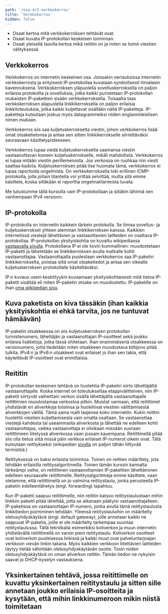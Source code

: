 ```yaml
---
path: '/osa-4/2-verkkokerros'
title: 'Verkkokerros'
hidden: false
---
```



<text-box variant='learningObjectives' name='Oppimistavoitteet'>

- Osaat kertoa mitä verkkokerroksen tehtävät ovat.
- Osaat kuvata IP-protokollan keskeisen toiminnan.
- Osaat yleisellä tasolla kertoa mikä reititin on ja miten se toimii viestien välityksessä

</text-box>


##  Verkkokerros

Verkkokerros on internetin keskeinen osa. Joissakin vertauksissa internetin verkkokerrosta ja erityisesti IP-protokollaa kuvataan symbolisesti tiimalasin kavennuksena. Verkkokerroksen yläpuolella sovelluskerroksella on paljon erilaisia protokollia ja sovelluksia, jotka kaikki puristetaan IP-protokollan mukaisten IP-pakettien sisään verkkokerroksella. Toisaalta taas verkkokerroksen alapuolella linkkikerroksella on paljon erilaisia linkkitoteutuksia, jotka kaikki kuljettavat sisällään näitä IP-paketteja. IP-paketteja kutsutaan joskus myös datagrammeiksi niiden englanninkielisen nimen mukaan.

Verkkokerros siis saa kuljetuskerrokselta viestin, johon verkkokerros lisää omat otsaketietonsa ja antaa sen sitten linkkikerrokselle siirrettäväksi seuraavaan käsittelypisteeseen.

Verkkokerros lupaa viedä kuljetuskerrokselta saamansa viestin vastaanottavan koneen kuljetuskerrokselle, mikäli mahdollista. Verkkokerros ei lupaa mitään viestin perillemenosta. Jos verkossa on ruuhkaa niin viesti saattaa kadota. Kuljetuskerroksen pitää itse huomata tämä, verkkokerros ei lupaa raportoida ongelmista. On verkkokerroksella toki erillinen ICMP-protokolla, jolla joitain tilanteita voi yrittää selvittää, mutta sitä emme käsittele, koska silläkään ei raporttia ongelmatilanteista luvata.

Me tutustumme tällä kurssilla vain IP-protokollaan ja siitäkin lähinnä sen vanhempaan IPv4 versioon.

## IP-protokolla

IP-protokolla on internetin kaikkein tärkein protokolla. Se liimaa sovellus- ja kuljetuskerrokset yhteen alemman linkkikerroksen kanssa. Kaikkien internetissä viestejä lähettävien ja vastaaottavien laitteiden on osattava IP-protokollaa. IP-protokollan yksityiskohtia on kuvattu wikipediassa [vastaavalla sivulla](https://fi.wikipedia.org/wiki/IP). Protokollana IP ei ole kovin kummallinen: muodostetaan IP-paketti ja lähetetään se linkkikerroksen avulla matkalle kohti vastaanottajaa. Vastaanottajalla puolestaan verkkokerros saa IP-paketin linkkikerrokselta, poistaa siitä omat otsaketiedot ja antaa sen oikealle kuljetuskerroksen protokollalle käsiteltäväksi.

IP:n kuvaus usein keskittyykin kuvaamaan yksityiskohtaisesti mitä tietoa IP-paketti sisältää eli miten IP-paketin otsake on muodostettu. 
IP-paketille on ihan [oma wikipedian sivu](https://fi.wikipedia.org/wiki/IP-paketti).

## Kuva paketista on kiva tässäkin (ihan kaikkia yksityiskohtia ei ehkä tarvita, jos ne tuntuvat hämäävän)

IP-paketin otsakkeessa on siis kuljetuskerroksen protokollan tunnistenumero, lähettäjän ja vastaanottajan IP-osoitteet sekä joukko erilaisia lisätietoja, jotka tässä ohitetaan. Ihan ensimmäisenä otsakkeessa on versionumero, jotta tiedetään miten otsakkeen muodostava bittijono pitää tulkita. IPv4:n ja IPv6:n otsakkeet ovat erilaiset jo ihan sen takia, että käytettävät IP-osoitteet ovat erimittaisia.


## Reititin

IP-protokollan keskeinen tehtävä  on huolehtia IP-paketin siirto lähettäjältä vastaanottajalle. Koska internet on toteutukseltaa etappivälitteinen, niin IP-paketit siirtyvät vaiheittain verkon sisällä lähettäjältä vastaanottajalle reitittimien muodostamaa verkostoa pitkin.  Muistat varmaan, että reitittimet yhdistävät eri aliverkkoja toisiinsa ja huolehivat viestien välittämisestä aliverkkojen välillä.  Tämä sama malli laajenee koko internetiin. Kukin reititin huolehtii viestien kuljettamisesta vain omalta osaltaan. Se vastaanottaa viestejä kahdesta tai useammasta aliverkosta ja lähettää ne edelleen kohti vastaanottajaa, vaikka vastaanottaja ei olisikaan missään suoraan reitittimeen liitetyssä aliverkossa vaan jossain kauempana. Reitittimellä pitää siis olla tietoa siitä missä päin verkkoa erilaiset IP-numerot oikein ovat. Tätä kutsutaan reititykseksi (wikipedian [sivulla](https://fi.wikipedia.org/wiki/Reititys) on paljon tähän liittyvää termistöä.)

Reitityksessä on kaksi erilaista toimintoa. Toinen on reittien määrittely, jota tehdään erilaisilla reititysalgoritmeilla. Toinen tämän kurssin kannalta tärkeämpi vaihe, on reitittimen vastaanottamien IP-pakettien lähettäminen edelleen seuraavalle reitittimelle. Reititysalgoritmeja emme käsittele, vaan oletamme, että reitittimellä on jo valmiina reititystaulu, jonka perusteella IP-paketin edelleenlähetys (engl. forwarding) tapahtuu.

Kun IP-paketti saapuu reitittimelle, niin reititin katsoo reititystaulustaan mihin linkkiin paketti pitää lähettää, jotta se aikanaan päätyisi vastaanottajalleen. IP-paketissa on vastaanottajan IP-numero, jonka avulla tämä reititystaulusta linkkitiedon poimiminen tehdään.  Yleensä reititystauluihin on määritelty oletusyhdyskäytävä (engl. default gateway), jolle annetaan kaikki ne saapuvat IP-paketis, joille ei ole määritelty tarkempaa suuntaa reititystaulussa. Tällä tekniikalla esimerkiksi kotiverkon ja  muun internetin yhdistävällä reitittimellä on varsin pieni reititystaulu. Kotiverkon osoitteet ovat kotiverkon puoleisessa linkissä ja kaikki muut ovat palveluntarjoajan verkkoon vievän linkin takana. Myös kaikkien verkkoon liitettävien laitteiden täytyy tietää vähintään oletusyhdyskäytävän osoite. Tosin niiden oletusyhdyskäytävä on oman aliverkon reititin. Tämän tiedon ne nykyisin saavat jo DHCP-kyselyn vastauksena. 

##  Yksinkertainen tehtävä, jossa reitittimelle on kuvattu yksinkertainen reititystaulu ja sitten sille annetaan joukko erilaisia IP-osoitteita ja kysytään, että mihin linkkinumeroon mikin niistä toimitetaan

